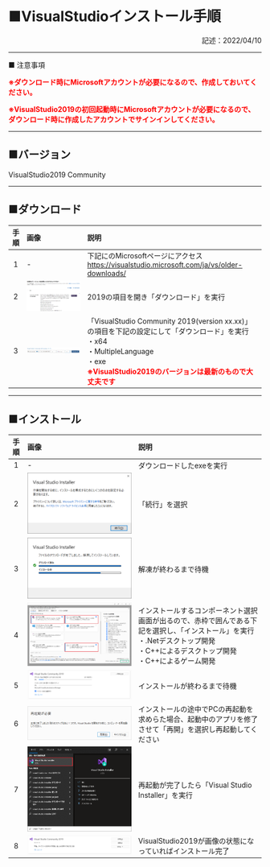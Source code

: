 # ■VisualStudioインストール手順
<div style="text-align: right;">記述：2022/04/10</div>

---
■ 注意事項

**<font color=red>※ダウンロード時にMicrosoftアカウントが必要になるので、作成しておいてください。</font>**

**<font color=red>※VisualStudio2019の初回起動時にMicrosoftアカウントが必要になるので、ダウンロード時に作成したアカウントでサインインしてください。</font>**

---
## ■バージョン
VisualStudio2019 Community

---
## ■ダウンロード
|手順|画像|説明|
|:--:|:--|:--|
|1|-|下記にのMicrosoftページにアクセス<br>https://visualstudio.microsoft.com/ja/vs/older-downloads/|
|2|![](.\Image\VisualStudio_download_00.png)|2019の項目を開き「ダウンロード」を実行|
|3|![](.\Image\VisualStudio_download_01.png)|「VisualStudio Community 2019(version xx.xx)」の項目を下記の設定にして「ダウンロード」を実行<br>・x64<br>・MultipleLanguage<br>・exe<br>**<font color=red>※VisualStudio2019のバージョンは最新のもので大丈夫です</font>**|

---
## ■インストール
|手順|画像|説明|
|:--:|:--|:--|
|1|-|ダウンロードしたexeを実行|
|2|![](.\Image\VisualStudio_Install_00.png)|「続行」を選択|
|3|![](.\Image\VisualStudio_Install_01.png)|解凍が終わるまで待機|
|4|![](.\Image\VisualStudio_Install_02.png)|インストールするコンポーネント選択画面が出るので、赤枠で囲んである下記を選択し、「インストール」を実行<br>・.Netデスクトップ開発<br>・C++によるデスクトップ開発<br>・C++によるゲーム開発|
|5|![](.\Image\VisualStudio_Install_03.png)|インストールが終わるまで待機|
|6|![](.\Image\VisualStudio_Install_04.png)|インストールの途中でPCの再起動を求めらた場合、起動中のアプリを修了させて「再開」を選択し再起動してください|
|7|![](.\Image\VisualStudio_Install_05.png)|再起動が完了したら「Visual Studio Installer」を実行|
|8|![](.\Image\VisualStudio_Install_06.png)|VisualStudio2019が画像の状態になっていればインストール完了|